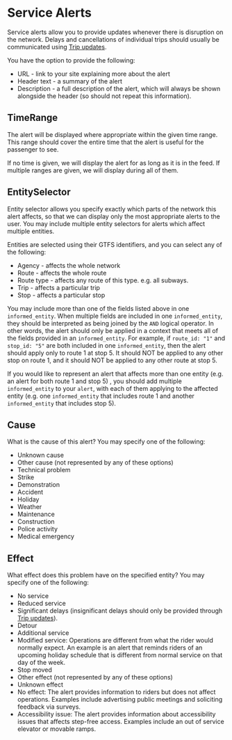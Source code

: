 # Service Alerts

Service alerts allow you to provide updates whenever there is disruption on the network. Delays and cancellations of individual trips should usually be communicated using [Trip updates](trip-updates.md).

You have the option to provide the following:

*   URL - link to your site explaining more about the alert
*   Header text - a summary of the alert
*   Description - a full description of the alert, which will always be shown alongside the header (so should not repeat this information).

## TimeRange

The alert will be displayed where appropriate within the given time range. This range should cover the entire time that the alert is useful for the passenger to see.

If no time is given, we will display the alert for as long as it is in the feed. If multiple ranges are given, we will display during all of them.

## EntitySelector

Entity selector allows you specify exactly which parts of the network this alert affects, so that we can display only the most appropriate alerts to the user. You may include multiple entity selectors for alerts which affect multiple entities.

Entities are selected using their GTFS identifiers, and you can select any of the following:

*   Agency - affects the whole network
*   Route - affects the whole route
*   Route type - affects any route of this type. e.g. all subways.
*   Trip - affects a particular trip
*   Stop - affects a particular stop

You may include more than one of the fields listed above in one `informed_entity`. When multiple fields are included in one `informed_entity`, they should be interpreted as being joined by the `AND` logical operator. In other words, the alert should only be applied in a context that meets all of the fields provided in an `informed_entity`. For example, if `route_id: "1"` and `stop_id: "5"` are both included in one `informed_entity`, then the alert should apply only to route 1 at stop 5.  It should NOT be applied to any other stop on route 1, and it should NOT be applied to any other route at stop 5.

If you would like to represent an alert that affects more than one entity (e.g. an alert for both route 1 and stop 5) , you should add multiple `informed_entity` to your `alert`, with each of them applying to the affected entity (e.g. one `informed_entity` that includes route 1 and another `informed_entity` that includes stop 5).

## Cause

What is the cause of this alert? You may specify one of the following:

*   Unknown cause
*   Other cause (not represented by any of these options)
*   Technical problem
*   Strike
*   Demonstration
*   Accident
*   Holiday
*   Weather
*   Maintenance
*   Construction
*   Police activity
*   Medical emergency

## Effect

What effect does this problem have on the specified entity? You may specify one of the following:

*   No service
*   Reduced service
*   Significant delays (insignificant delays should only be provided through [Trip updates](trip-updates.md)).
*   Detour
*   Additional service
*   Modified service: Operations are different from what the rider would normally expect.  An example is an alert that reminds riders of an upcoming holiday schedule that is different from normal service on that day of the week.
*   Stop moved
*   Other effect (not represented by any of these options)
*   Unknown effect
*   No effect: The alert provides information to riders but does not affect operations.  Examples include advertising public meetings and soliciting feedback via surveys.
*   Accessibility issue: The alert provides information about accessibility issues that affects step-free access. Examples include an out of service elevator or movable ramps.
